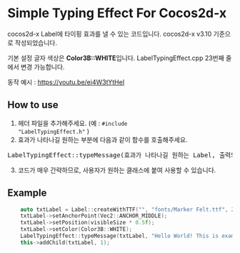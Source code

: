 # Simple Typing Effect For Cocos2d-x
cocos2d-x Label에 타이핑 효과를 낼 수 있는 코드입니다. cocos2d-x v3.10 기준으로 작성되었습니다.
 
기본 설정 글자 색상은 **Color3B::WHITE**입니다. LabelTypingEffect.cpp 23번째 줄에서 변경 가능합니다.

동작 예시 : https://youtu.be/ei4W3tYtHeI

## How to use
1. 헤더 파일을 추가해주세요. (예 : <code>#include "LabelTypingEffect.h"</code> )
2. 효과가 나타나길 원하는 부분에 다음과 같이 함수를 호출해주세요.
<pre>LabelTypingEffect::typeMessage(효과가 나타나길 원하는 Label, 출력되길 원하는 메시지);</pre>
3. 코드가 매우 간략하므로, 사용자가 원하는 클래스에 붙여 사용할 수 있습니다.

## Example
```C++
    auto txtLabel = Label::createWithTTF("", "fonts/Marker Felt.ttf", 24);
    txtLabel->setAnchorPoint(Vec2::ANCHOR_MIDDLE);
    txtLabel->setPosition(visibleSize * 0.5f);
    txtLabel->setColor(Color3B::WHITE);
    LabelTypingEffect::typeMessage(txtLabel, "Hello World! This is example.");
    this->addChild(txtLabel, 1);
```
